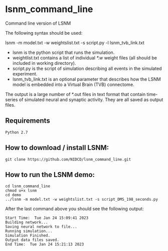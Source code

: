# lsnm_command_line
Command line version of LSNM

The following syntax should be used:

lsnm -m model.txt -w weightslist.txt -s script.py -l lsnm_tvb_link.txt

* lsnm is the python script that runs the simulation.
* weightlist.txt contains a list of individual _*.w_ weight files (all should be included in working directory).
* script.py is the script of simulation describing all events in the simulated experiment.
* lsnm_tvb_link.txt is an optional parameter that describes how the LSNM model is embedded into a Virtual Brain (TVB) connectome.

The output is a large number of *.out files in text format that contain time-series of simulated neural and synaptic activity. They are all saved as output files.

## Requirements
```
Python 2.7
```

## How to download / install LSNM:
```
git clone https://github.com/NIDCD/lsnm_command_line.git
```

## How to run the LSNM demo:
```
cd lsnm_command_line
chmod u+x lsnm
cd demo
../lsnm -m model.txt -w weightslist.txt -s script_DMS_198_seconds.py
```

After the last command above you should see the following output:
```
Start Time:  Tue Jan 24 15:09:41 2023
Building network...
Saving neural network to file...
Running simulation...
Simulation Finished.
Output data files saved.
End Time:  Tue Jan 24 15:21:13 2023
```
